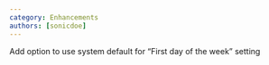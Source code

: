 ```yaml
---
category: Enhancements
authors: [sonicdoe]
---
```


Add option to use system default for “First day of the week” setting
